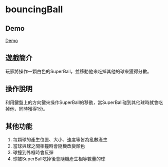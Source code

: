 # bouncingBall

## Demo
[Demo](https://e920528.github.io/bouncingBall/)

## 遊戲簡介
玩家將操作一顆白色的SuperBall，並移動他來吃掉其他的球來獲得分數。

## 操作說明
利用鍵盤上的方向鍵來操作SuperBall的移動，當SuperBall碰到其他球時就會吃掉他，同時獲得1分。

## 其他功能
1. 每顆球的產生位置、大小、速度等皆為亂數產生   
2. 當球與球之間相撞時會隨機改變顏色   
3. 球撞到外框時會反彈  
4. 球被SuperBall吃掉後會隨機產生相等數量的球
